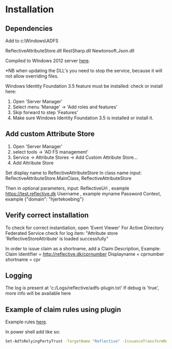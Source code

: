 # Installation

## Dependencies

Add to c:\Windows\ADFS

ReflectiveAttributeStore.dll
RestSharp.dll
Newtonsoft.Json.dll

Compiled to WIndows 2012 server [here](ReflectiveAttributeStore/bin/Release).

*NB when updating the DLL's you need to stop the service, because it will not allow overriding files.

Windows Identity Foundation 3.5 feature must be installed:
check or install here:
1. Open 'Server Manager'
2. Select menu 'Manage' -> 'Add roles and features'
3. Skip forward to step 'Features'
4. Make sure Windows Identity Foundation 3.5 is installed or install it.

## Add custom Attribute Store

1. Open 'Server Manager'
2. select tools -> 'AD FS management'
3. Service -> Attribute Stores -> Add Custom Attribute Store...
4. Add Attribute Store

Set display name to ReflectiveAttributeStore
In class name input: ReflectiveAttributeStore.MainClass, ReflectiveAttributeStore

Then in optional parameters, input:
ReflectiveUrl , example https://test.reflective.dk
Username , example myname
Password
Context, example {"domain": "hjertekoebing"}

## Verify correct installation
To check for correct instantiation, open 'Event Viewer'
For Active Directory Federated Service check for log item: "Attribute store 'ReflectiveStoreAttribute' is loaded successfully"

In order to issue claim as a shortname, add a Claim Description,
Example:
Claim Identifier = http://reflective.dk/cprnumber
Displayname = cprnumber
shortname = cpr

## Logging
The log is present at 'c:/Logs/reflective/adfs-plugin.txt'
If debug is 'true', more info will be available here

## Example of claim rules using plugin
Example rules [here](example).

In power shell add like so:
```sh
Set-AdfsRelyingPartyTrust -TargetName "Reflective" -IssuanceTransformRulesFile ./<name of file>.txt
```
